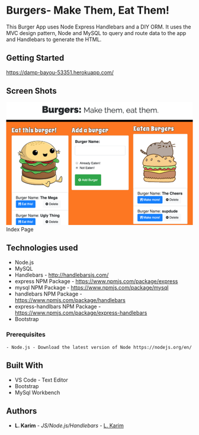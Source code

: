 # Burgers- Make Them, Eat Them!

This Burger App uses Node Express Handlebars and a DIY ORM. It uses the MVC design pattern, Node and MySQL to query and route data to the app and Handlebars to generate the HTML.

## Getting Started
https://damp-bayou-53351.herokuapp.com/

## Screen Shots

![Screen shot](public/assets/img/burger_screenshot.png?raw=true)
Index Page

## Technologies used
- Node.js
- MySQL
- Handlebars - http://handlebarsjs.com/
- express NPM Package - https://www.npmjs.com/package/express
- mysql NPM Package - https://www.npmjs.com/package/mysql
- handlebars NPM Package - https://www.npmjs.com/package/handlebars
- express-handlbars NPM Package - https://www.npmjs.com/package/express-handlebars
- Bootstrap

### Prerequisites

```
- Node.js - Download the latest version of Node https://nodejs.org/en/

```

## Built With

* VS Code - Text Editor
* Bootstrap 
* MySql Workbench

## Authors

* **L. Karim** - *JS/Node.js/Handlebars* - [L. Karim](https://github.com/lylekarim)